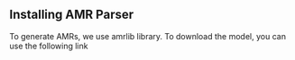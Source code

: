 ## Installing AMR Parser
To generate AMRs, we use amrlib library. To download the model, you can use the following link
